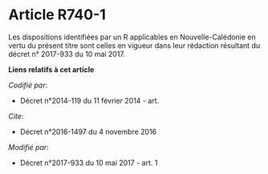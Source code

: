 # Article R740-1

Les dispositions identifiées par un R applicables en Nouvelle-Calédonie en vertu du présent titre sont celles en vigueur dans
leur rédaction résultant du décret n° 2017-933 du 10 mai 2017.

**Liens relatifs à cet article**

_Codifié par_:

  - Décret n°2014-119 du 11 février 2014 - art.

_Cite_:

  - Décret n°2016-1497 du 4 novembre 2016

_Modifié par_:

  - Décret n°2017-933 du 10 mai 2017 - art. 1
